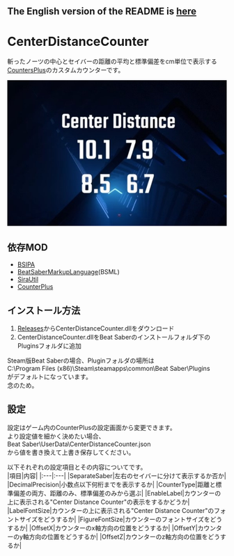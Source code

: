 ﻿## The English version of the README is [here](README_EN.md)

# CenterDistanceCounter

斬ったノーツの中心とセイバーの距離の平均と標準偏差をcm単位で表示する[CountersPlus](https://github.com/rynan4818/tournament_overlay)のカスタムカウンターです。

![サンプル](Images/sample.jpg)

## 依存MOD

- [BSIPA](https://bsmg.github.io/BeatSaber-IPA-Reloaded/)
- [BeatSaberMarkupLanguage](https://github.com/monkeymanboy/BeatSaberMarkupLanguage)(BSML)
- [SiraUtil](https://github.com/Auros/SiraUtil)
- [CounterPlus](https://github.com/Caeden117/CountersPlus)

## インストール方法
1. [Releases]()からCenterDistanceCounter.dllをダウンロード
2. CenterDistanceCounter.dllをBeat Saberのインストールフォルダ下のPluginsフォルダに追加

Steam版Beat Saberの場合、Pluginフォルダの場所は<br>
C:\Program Files (x86)\Steam\steamapps\common\Beat Saber\Plugins<br>
がデフォルトになっています。<br>
念のため。

## 設定

設定はゲーム内のCounterPlusの設定画面から変更できます。<br>
より設定値を細かく決めたい場合、<br>
Beat Saber\UserData\CenterDistanceCounter.json<br>
から値を書き換えて上書き保存してください。

以下それぞれの設定項目とその内容についてです。<br>
|項目|内容|
|:---|:---|
|SeparateSaber|左右のセイバーに分けて表示するか否か|
|DecimalPrecision|小数点以下何桁までを表示するか|
|CounterType|距離と標準偏差の両方、距離のみ、標準偏差のみから選ぶ|
|EnableLabel|カウンターの上に表示される"Center Distance Counter"の表示をするかどうか|
|LabelFontSize|カウンターの上に表示される"Center Distance Counter"のフォントサイズをどうするか|
|FigureFontSize|カウンターのフォントサイズをどうするか|
|OffsetX|カウンターのx軸方向の位置をどうするか|
|OffsetY|カウンターのy軸方向の位置をどうするか|
|OffsetZ|カウンターのz軸方向の位置をどうするか|

